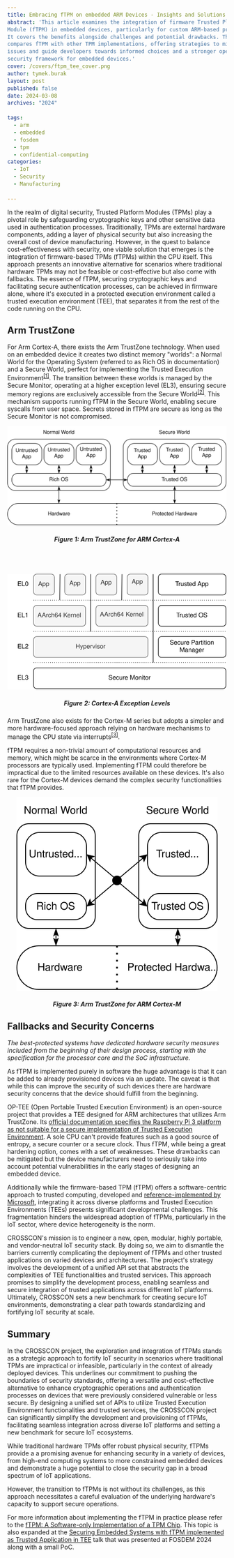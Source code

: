 ```yaml
---
title: Embracing fTPM on embedded ARM Devices - Insights and Solutions
abstract: 'This article examines the integration of firmware Trusted Platform
Module (fTPM) in embedded devices, particularly for custom ARM-based projects.
It covers the benefits alongside challenges and potential drawbacks. The piece
compares fTPM with other TPM implementations, offering strategies to mitigate
issues and guide developers towards informed choices and a stronger open
security framework for embedded devices.'
cover: /covers/ftpm_tee_cover.png
author: tymek.burak
layout: post
published: false
date: 2024-03-08
archives: "2024"

tags:
  - arm
  - embedded
  - fosdem
  - tpm
  - confidential-computing
categories:
  - IoT
  - Security
  - Manufacturing

---
```


In the realm of digital security, Trusted Platform Modules (TPMs) play a
pivotal role by safeguarding cryptographic keys and other sensitive data used
in authentication processes. Traditionally, TPMs are external hardware
components, adding a layer of physical security but also increasing the overall
cost of device manufacturing. However, in the quest to balance
cost-effectiveness with security, one viable solution that emerges is the
integration of firmware-based TPMs (fTPMs) within the CPU itself. This approach
presents an innovative alternative for scenarios where traditional hardware
TPMs may not be feasible or cost-effective but also come with fallbacks.
The essence of fTPM, securing cryptographic keys and facilitating secure
authentication processes, can be achieved in firmware alone, where it's executed
in a protected execution environment called a trusted execution environment
(TEE), that separates it from the rest of the code running on the CPU.

## Arm TrustZone

For Arm Cortex-A, there exists the Arm TrustZone technology.
When used on an embedded device it creates two distinct memory "worlds": a
Normal World for the Operating System (referred to as Rich OS in documentation)
and a Secure World, perfect for implementing the Trusted Execution
Environment<sup>[[1]](#figure-1%3A-arm-trustzone-for-arm-cortex-a)</sup>. <!-- markdownlint-disable-line MD033 MD051 MD013 -->
The transition between these worlds is managed by the Secure Monitor, operating
at a higher exception level (EL3), ensuring secure memory regions are
exclusively accessible from the Secure
World<sup>[[2]](#figure-2%3A-cortex-a-exception-levels)</sup>. <!-- markdownlint-disable-line MD033 MD051 MD013 -->
This mechanism supports running
fTPM in the Secure World, enabling secure syscalls from user space. Secrets
stored in fTPM are secure as long as the Secure Monitor is not compromised.
<!-- markdownlint-disable-next-line MD033 MD013-->
<div style="text-align: center;"> <img src="../../static/img/TEE_ARM_Cortex-a.svg" alt="Cortex-A TrustZone"> </div>

<!-- markdownlint-disable-next-line MD033 MD001 -->
##### <div style="text-align: center;">Figure 1: Arm TrustZone for ARM Cortex-A </div>

<br> <!-- markdownlint-disable-line MD033 -->
<br> <!-- markdownlint-disable-line MD033 -->

<!-- markdownlint-disable-next-line MD033 MD013-->
<div style="text-align: center;"> <img src="../../static/img/TEE_ARM_Cortex-a_exception_levels.svg" alt="Cortex-A TrustZone Exception Levels"> </div>

<!-- markdownlint-disable-next-line MD033 MD001 -->
##### <div style="text-align: center;">Figure 2: Cortex-A Exception Levels </div>

Arm TrustZone also exists for the Cortex-M series but adopts a simpler and more
hardware-focused approach relying on hardware mechanisms to manage the CPU
state via
interrupts<sup>[[3]](#figure-3%3A-arm-trustzone-for-arm-cortex-m)</sup>. <!-- markdownlint-disable-line MD033 MD051 MD013 -->

fTPM requires a non-trivial amount of computational
resources and memory, which might be scarce in the environments where Cortex-M
processors are typically used. Implementing fTPM could therefore be impractical
due to the limited resources available on these devices. It's also rare for the
Cortex-M devices demand the complex security functionalities that fTPM
provides.

<!-- markdownlint-disable-next-line MD033 MD013 -->
<div style="text-align: center;"> <img src="../../static/img/TEE_ARM_Cortex-m.svg" alt="Cortex-M TrustZone"> </div>

<!-- markdownlint-disable-next-line MD033 MD001 -->
##### <div style="text-align: center;">Figure 3: Arm TrustZone for ARM Cortex-M </div>

## Fallbacks and Security Concerns

_The best-protected systems have dedicated hardware security measures included
from the beginning of their design process, starting with the specification
for the processor core and the SoC infrastructure._

As fTPM is implemented purely in software the huge advantage is that it can be
added to already provisioned devices via an update. The caveat is that while
this can improve the security of such devices there are hardware security
concerns that the device should fulfill from the beginning.

OP-TEE (Open Portable Trusted Execution Environment) is an open-source project
that provides a TEE designed for ARM architectures that utilizes Arm TrustZone.
Its [official documentation specifies the Raspberry Pi 3 platform as not
suitable for a secure implementation of Trusted Execution Environment](
https://optee.readthedocs.io/en/latest/building/devices/rpi3.html#disclaimer).
A sole CPU can't provide features such as a good source of entropy, a
secure counter or a secure clock. Thus fTPM, while being a great hardening
option, comes with a set of weaknesses. These drawbacks can be mitigated but the
device manufacturers need to seriously take into account potential
vulnerabilities in the early stages of designing an embedded device.

Additionally while the firmware-based TPM (fTPM) offers a software-centric
approach to trusted computing, developed and [reference-implemented by
Microsoft](https://github.com/microsoft/ms-tpm-20-ref/blob/6b72d6690d830ed282c8b8a32e12a638fd0dc19a/README.md),
integrating it across diverse platforms and Trusted Execution Environments
(TEEs) presents significant developmental challenges. This fragmentation hinders
the widespread adoption of fTPMs, particularly in the IoT sector, where device
heterogeneity is the norm.

CROSSCON's mission is to engineer a new, open, modular, highly portable, and
vendor-neutral IoT security stack. By doing so, we aim to dismantle the
barriers currently complicating the deployment of fTPMs and other trusted
applications on varied devices and architectures. The project's strategy
involves the development of a unified API set that abstracts the complexities
of TEE functionalities and trusted services. This approach promises to simplify
the development process, enabling seamless and secure integration of trusted
applications across different IoT platforms. Ultimately, CROSSCON sets a new
benchmark for creating secure IoT environments, demonstrating a clear path
towards standardizing and fortifying IoT security at scale.

## Summary

In the CROSSCON project, the exploration and integration of fTPMs stands as a
strategic approach to fortify IoT security in scenarios where traditional TPMs
are impractical or infeasible, particularly in the context of already deployed
devices. This underlines our commitment to pushing the boundaries
of security standards, offering a versatile and
cost-effective alternative to enhance cryptographic operations and
authentication processes on devices that were previously considered vulnerable
or less secure. By designing a unified set of APIs to utilize Trusted Execution
Environment functionalities and trusted services, the CROSSCON project can
significantly simplify the development and provisioning of fTPMs, facilitating
seamless integration across diverse IoT platforms and setting a new benchmark
for secure IoT ecosystems.

While traditional hardware TPMs offer robust physical security, fTPMs provide a
a promising avenue for enhancing security in a variety of devices, from high-end
computing systems to more constrained embedded devices and demonstrate a huge
potential to close the security gap in a broad spectrum of IoT applications.

However, the transition to fTPMs is not without its challenges, as this approach
necessitates a careful evaluation of the underlying hardware's capacity to
support secure operations.

For more information about implementing the fTPM in practice please refer to the
[fTPM: A Software-only Implementation of a TPM Chip](
https://www.microsoft.com/en-us/research/publication/ftpm-software-implementation-tpm-chip/).
This topic is also expanded at the [Securing Embedded Systems with
fTPM implemented as Trusted Application in TEE](
https://fosdem.org/2024/schedule/event/fosdem-2024-3097-securing-embedded-systems-with-ftpm-implemented-as-trusted-application-in-tee/)
talk that was presented at FOSDEM 2024 along with a small PoC.
